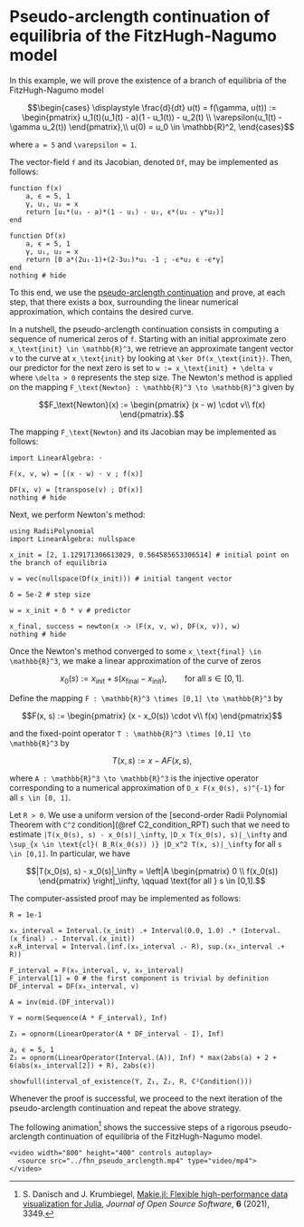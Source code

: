 # Pseudo-arclength continuation of equilibria of the FitzHugh-Nagumo model

In this example, we will prove the existence of a branch of equilibria of the FitzHugh-Nagumo model

```math
\begin{cases}
\displaystyle \frac{d}{dt} u(t) = f(\gamma, u(t)) := \begin{pmatrix} u_1(t)(u_1(t) - a)(1 - u_1(t)) - u_2(t) \\ \varepsilon(u_1(t) - \gamma u_2(t)) \end{pmatrix},\\
u(0) = u_0 \in \mathbb{R}^2,
\end{cases}
```

where ``a = 5`` and ``\varepsilon = 1``.

The vector-field ``f`` and its Jacobian, denoted ``Df``, may be implemented as follows:

```@example fhn_pseudo_arclength
function f(x)
    a, ϵ = 5, 1
    γ, u₁, u₂ = x
    return [u₁*(u₁ - a)*(1 - u₁) - u₂, ϵ*(u₁ - γ*u₂)]
end

function Df(x)
    a, ϵ = 5, 1
    γ, u₁, u₂ = x
    return [0 a*(2u₁-1)+(2-3u₁)*u₁ -1 ; -ϵ*u₂ ϵ -ϵ*γ]
end
nothing # hide
```

To this end, we use the [pseudo-arclength continuation](https://en.wikipedia.org/wiki/Numerical_continuation#Pseudo-arclength_continuation) and prove, at each step, that there exists a box, surrounding the linear numerical approximation, which contains the desired curve.

In a nutshell, the pseudo-arclength continuation consists in computing a sequence of numerical zeros of ``f``. Starting with an initial approximate zero ``x_\text{init} \in \mathbb{R}^3``, we retrieve an approximate tangent vector ``v`` to the curve at ``x_\text{init}`` by looking at ``\ker Df(x_\text{init})``. Then, our predictor for the next zero is set to ``w := x_\text{init} + \delta v`` where ``\delta > 0`` represents the step size. The Newton's method is applied on the mapping ``F_\text{Newton} : \mathbb{R}^3 \to \mathbb{R}^3`` given by

```math
F_\text{Newton}(x) :=
\begin{pmatrix}
(x - w) \cdot v\\
f(x)
\end{pmatrix}.
```

The mapping ``F_\text{Newton}`` and its Jacobian may be implemented as follows:

```@example fhn_pseudo_arclength
import LinearAlgebra: ⋅

F(x, v, w) = [(x - w) ⋅ v ; f(x)]

DF(x, v) = [transpose(v) ; Df(x)]
nothing # hide
```

Next, we perform Newton's method:

```@example fhn_pseudo_arclength
using RadiiPolynomial
import LinearAlgebra: nullspace

x_init = [2, 1.129171306613029, 0.564585653306514] # initial point on the branch of equilibria

v = vec(nullspace(Df(x_init))) # initial tangent vector

δ = 5e-2 # step size

w = x_init + δ * v # predictor

x_final, success = newton(x -> (F(x, v, w), DF(x, v)), w)
nothing # hide
```

Once the Newton's method converged to some ``x_\text{final} \in \mathbb{R}^3``, we make a linear approximation of the curve of zeros

```math
x_0(s) := x_\text{init} + s (x_\text{final} - x_\text{init}), \qquad \text{for all } s \in [0,1].
```

Define the mapping ``F : \mathbb{R}^3 \times [0,1] \to \mathbb{R}^3`` by

```math
F(x, s) :=
\begin{pmatrix}
(x - x_0(s)) \cdot v\\
f(x)
\end{pmatrix}
```

and the fixed-point operator ``T : \mathbb{R}^3 \times [0,1] \to \mathbb{R}^3`` by

```math
T(x, s) := x - A F(x, s),
```

where ``A : \mathbb{R}^3 \to \mathbb{R}^3`` is the injective operator corresponding to a numerical approximation of ``D_x F(x_0(s), s)^{-1}`` for all ``s \in [0, 1]``.

Let ``R > 0``. We use a uniform version of the [second-order Radii Polynomial Theorem with ``C^2`` condition](@ref C2_condition_RPT) such that we need to estimate ``|T(x_0(s), s) - x_0(s)|_\infty``, ``|D_x T(x_0(s), s)|_\infty`` and ``\sup_{x \in \text{cl}( B_R(x_0(s)) )} |D_x^2 T(x, s)|_\infty`` for all ``s \in [0,1]``. In particular, we have

```math
|T(x_0(s), s) - x_0(s)|_\infty = \left|A \begin{pmatrix} 0 \\ f(x_0(s)) \end{pmatrix} \right|_\infty, \qquad \text{for all } s \in [0,1].
```

The computer-assisted proof may be implemented as follows:

```@example fhn_pseudo_arclength
R = 1e-1

x₀_interval = Interval.(x_init) .+ Interval(0.0, 1.0) .* (Interval.(x_final) .- Interval.(x_init))
x₀R_interval = Interval.(inf.(x₀_interval .- R), sup.(x₀_interval .+ R))

F_interval = F(x₀_interval, v, x₀_interval)
F_interval[1] = 0 # the first component is trivial by definition
DF_interval = DF(x₀_interval, v)

A = inv(mid.(DF_interval))

Y = norm(Sequence(A * F_interval), Inf)

Z₁ = opnorm(LinearOperator(A * DF_interval - I), Inf)

a, ϵ = 5, 1
Z₂ = opnorm(LinearOperator(Interval.(A)), Inf) * max(2abs(a) + 2 + 6(abs(x₀_interval[2]) + R), 2abs(ϵ))

showfull(interval_of_existence(Y, Z₁, Z₂, R, C²Condition()))
```

Whenever the proof is successful, we proceed to the next iteration of the pseudo-arclength continuation and repeat the above strategy.

The following animation[^1] shows the successive steps of a rigorous pseudo-arclength continuation of equilibria of the FitzHugh-Nagumo model.

[^1]: S. Danisch and J. Krumbiegel, [Makie.jl: Flexible high-performance data visualization for Julia](https://doi.org/10.21105/joss.03349), *Journal of Open Source Software*, **6** (2021), 3349.

```@raw html
<video width="800" height="400" controls autoplay>
  <source src="../fhn_pseudo_arclength.mp4" type="video/mp4">
</video>
```
